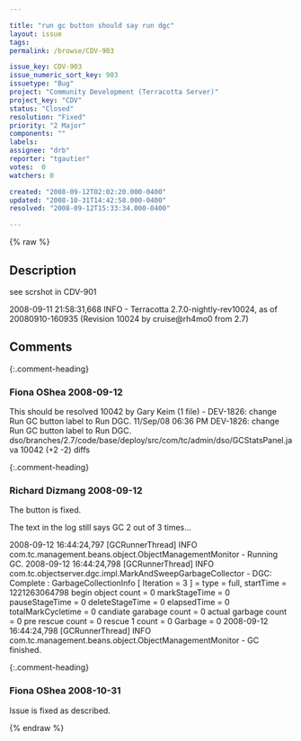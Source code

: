 ```yaml
---

title: "run gc button should say run dgc"
layout: issue
tags: 
permalink: /browse/CDV-903

issue_key: CDV-903
issue_numeric_sort_key: 903
issuetype: "Bug"
project: "Community Development (Terracotta Server)"
project_key: "CDV"
status: "Closed"
resolution: "Fixed"
priority: "2 Major"
components: ""
labels: 
assignee: "drb"
reporter: "tgautier"
votes:  0
watchers: 0

created: "2008-09-12T02:02:20.000-0400"
updated: "2008-10-31T14:42:58.000-0400"
resolved: "2008-09-12T15:33:34.000-0400"

---
```




{% raw %}



## Description

<div markdown="1" class="description">

see scrshot in CDV-901 

2008-09-11 21:58:31,668 INFO - Terracotta 2.7.0-nightly-rev10024, as of 20080910-160935 (Revision 10024 by cruise@rh4mo0 from 2.7)



</div>

## Comments


{:.comment-heading}
### **Fiona OShea** <span class="date">2008-09-12</span>

<div markdown="1" class="comment">

This should be resolved 
 10042 by  Gary Keim (1 file) - DEV-1826: change Run GC button label to Run DGC.   	11/Sep/08 06:36 PM
DEV-1826: change Run GC button label to Run DGC.
dso/branches/2.7/code/base/deploy/src/com/tc/admin/dso/GCStatsPanel.java 10042 (+2 -2) diffs 

</div>


{:.comment-heading}
### **Richard Dizmang** <span class="date">2008-09-12</span>

<div markdown="1" class="comment">

The button is fixed.

The text in the log still says GC 2 out of 3 times...

 2008-09-12 16:44:24,797 [GCRunnerThread] INFO com.tc.management.beans.object.ObjectManagementMonitor - Running GC.
 2008-09-12 16:44:24,798 [GCRunnerThread] INFO com.tc.objectserver.dgc.impl.MarkAndSweepGarbageCollector - DGC: Complete : GarbageCollectionInfo [ Iteration = 3 ] =  type  =  full,  startTime = 1221263064798 begin object count = 0 markStageTime = 0 pauseStageTime = 0 deleteStageTime = 0 elapsedTime = 0 totalMarkCycletime  = 0 candiate garabage  count = 0 actual garbage count  = 0 pre rescue count = 0 rescue 1 count = 0 Garbage  = 0
 2008-09-12 16:44:24,798 [GCRunnerThread] INFO com.tc.management.beans.object.ObjectManagementMonitor - GC finished.



</div>


{:.comment-heading}
### **Fiona OShea** <span class="date">2008-10-31</span>

<div markdown="1" class="comment">

Issue is fixed as described.

</div>



{% endraw %}
